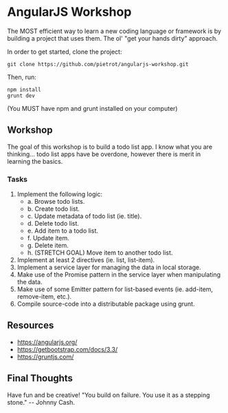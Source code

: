 # AngularJS Workshop

The MOST efficient way to learn a new coding language or framework is by building a project that uses them. The ol' "get your hands dirty" approach.

In order to get started, clone the project:

```
git clone https://github.com/pietrot/angularjs-workshop.git
```

Then, run:

```
npm install
grunt dev
```

(You MUST have npm and grunt installed on your computer)

## Workshop

The goal of this workshop is to build a todo list app. I know what you are thinking... todo list apps have be overdone, however there is merit in learning the basics.

### Tasks

1. Implement the following logic:
    * a. Browse todo lists.
    * b. Create todo list.
    * c. Update metadata of todo list (ie. title).
    * d. Delete todo list.
    * e. Add item to a todo list.
    * f. Update item.
    * g. Delete item.
    * h. (STRETCH GOAL) Move item to another todo list.
2. Implement at least 2 directives (ie. list, list-item).
3. Implement a service layer for managing the data in local storage.
4. Make use of the Promise pattern in the service layer when manipulating the data.
5. Make use of some Emitter pattern for list-based events (ie. add-item, remove-item, etc.).
6. Compile source-code into a distributable package using grunt.

## Resources

* https://angularjs.org/
* https://getbootstrap.com/docs/3.3/
* https://gruntjs.com/

## Final Thoughts

Have fun and be creative! "You build on failure. You use it as a stepping stone." -- Johnny Cash.
